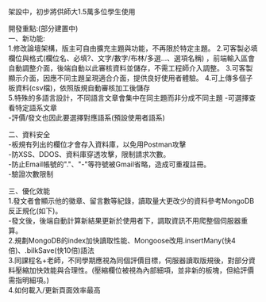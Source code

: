 架設中，初步將供師大1.5萬多位學生使用

開發重點:(部分建置中)  
一、新功能:  
1.修改論壇架構，版主可自由擴充主題與功能，不再限於特定主題。
2.可客製必填欄位與格式(欄位名、必填?、文字/數字/布林/多選...、選項名稱)  ，前端輸入區會自動調整介面，後端自動以此審核資料並儲存，不需工程師介入調整。
3.可客製顯示介面，因應不同主題呈現適合介面，提供良好使用者體驗。
4.可上傳多個子板資料(csv檔)，依照版規自動審核加工後儲存  
5.特殊的多語言設計，不同語言文章會集中在同主題而非分成不同主題
-可選擇查看特定語系文章  
-評價/發文也因此要選擇對應語系(預設使用者語系)  
  
二、資料安全  
-板規有列出的欄位才會存入資料庫，以免用Postman攻擊  
-防XSS、DDOS、資料庫穿透攻擊，限制請求次數。  
-防止Email帳號的"."、"-"等符號被Gmail省略，造成可重複註冊。  
-驗證次數限制  
  
三、優化效能  
1.發文者會顯示他的徽章、留言數等紀錄，讀取量大更改少的資料參考MongoDB反正規化(如下)。  
-發文後，後端自動計算新結果更新於使用者下，調取資訊不用爬整個伺服器重算。  
2.規劃MongoDB的index加快讀取性能、Mongoose改用.insertMany(快4倍)、.bilkSave(快10倍)語法  
3.同課程名+老師，不同學期應視為同個評價目標，伺服器讀取版規後，對部分資料壓縮加快效能與合理性。(壓縮欄位被視為內部細項，並非新的板塊，但給評價需指明細項。)  
4.如何載入/更新頁面效率最高  



